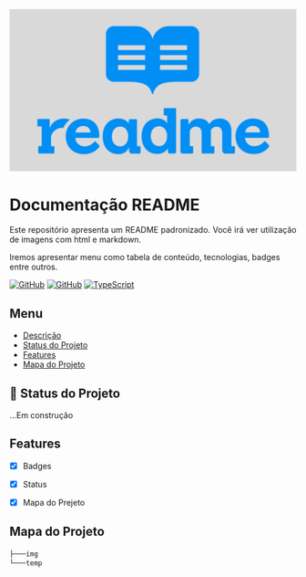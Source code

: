 <p width="100%" align="center">
    <img src="./img/logo.png" alt="logo" width="600px">
</p>

# Documentação README 

<p id="descrição" align="justify">
Este repositório apresenta um README padronizado.
Você irá ver utilização de imagens com html e markdown.

Iremos apresentar menu como tabela de conteúdo, tecnologias, badges entre outros.
</p>

[![GitHub](https://img.shields.io/badge/--181717?logo=github&logoColor=ffffff)](https://github.com/)
[![GitHub](https://badgen.net/badge/icon/github?icon=github&label)](https://github.com)
[![TypeScript](https://img.shields.io/badge/--3178C6?logo=typescript&logoColor=ffffff)](https://www.typescriptlang.org/)


## Menu

<ul>
    <li>
        <a href="#descrição">Descrição</a>
    </li>
    <li>
        <a href="#status">Status do Projeto</a>
    </li>
    <li>
        <a href="#features">Features</a>
    </li>
    <li>
        <a href="#mapa">Mapa do Projeto</a>
    </li>
</ul>

## :rocket: Status do Projeto
<p id="status">
    ...Em construção
</p>

<p id="features"></p>

## Features 
- [x] Badges
- [x] Status
- [x] Mapa do Prejeto


<p id="mapa"></p>

## Mapa do Projeto

```.
├───img
└───temp
```

